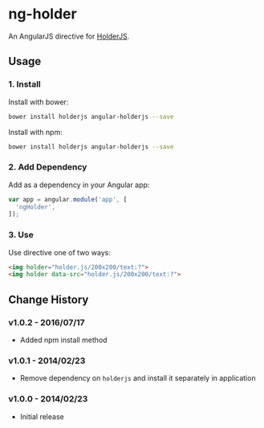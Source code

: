 # ng-holder

An AngularJS directive for [HolderJS](https://github.com/imsky/holder).

## Usage

### 1. Install

Install with bower:

```bash
bower install holderjs angular-holderjs --save
```

Install with npm:

```bash
bower install holderjs angular-holderjs --save
```

### 2. Add Dependency

Add as a dependency in your Angular app:

```javascript
var app = angular.module('app', [
  'ngHolder',
]);
```
### 3. Use

Use directive one of two ways:

```html
<img holder="holder.js/200x200/text:?">
<img holder data-src="holder.js/200x200/text:?">
```

## Change History

### v1.0.2 - 2016/07/17

* Added npm install method

### v1.0.1 - 2014/02/23

* Remove dependency on `holderjs` and install it separately in application

### v1.0.0 - 2014/02/23

* Initial release
